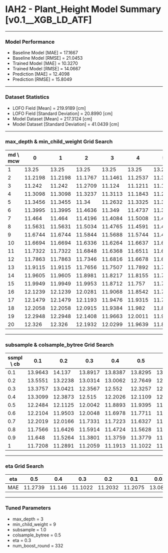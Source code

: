 # IAH2 - Plant_Height Model Summary [v0.1__XGB_LD_ATF]

***

### Model Performance

- Baseline Model [MAE] = 17.1667
- Baseline Model [RMSE] = 21.0453
- Trained Model [MAE] = 10.3270
- Trained Model [RMSE] = 14.0667
- Prediction [MAE] = 12.4098
- Prediction [RMSE] = 15.8049
***

### Dataset Statistics

- LOFO Field [Mean] = 219.9189 [cm]
- LOFO Field [Standard Deviation] = 20.8990 [cm]
- Model Dataset [Mean] = 217.3124 [cm]
- Model Dataset [Standard Deviation] = 41.0439 [cm]
***

### max_depth & min_child_weight Grid Search

|   md \ mcw |       0 |       1 |       2 |       3 |       4 |       5 |       6 |       7 |       8 |       9 |      10 |      11 |      12 |      13 |      14 |      15 |      16 |      17 |      18 |      19 |      20 |
|------------|---------|---------|---------|---------|---------|---------|---------|---------|---------|---------|---------|---------|---------|---------|---------|---------|---------|---------|---------|---------|---------|
|          1 | 13.25   | 13.25   | 13.25   | 13.25   | 13.25   | 13.25   | 13.25   | 13.25   | 13.25   | 13.25   | 13.25   | 13.25   | 13.25   | 13.25   | 13.25   | 13.2502 | 13.2502 | 13.2511 | 13.2505 | 13.2482 | 13.2502 |
|          2 | 11.2198 | 11.2198 | 11.1767 | 11.1461 | 11.2537 | 11.3919 | 11.1781 | 11.1868 | 11.1721 | 11.1923 | 11.2136 | 11.6661 | 11.2131 | 11.232  | 11.3974 | 11.2359 | 11.3013 | 11.2535 | 11.285  | 11.2083 | 11.2129 |
|          3 | 11.242  | 11.242  | 11.2709 | 11.124  | 11.1211 | 11.1987 | 11.1641 | 11.1869 | 11.1317 | 11.1099 | 11.1536 | 11.179  | 11.1609 | 11.2406 | 11.1941 | 11.2127 | 11.1788 | 11.2511 | 11.2426 | 11.2091 | 11.2872 |
|          4 | 11.3098 | 11.3098 | 11.3237 | 11.3113 | 11.1843 | 11.2846 | 11.2225 | 11.2363 | 11.2403 | 11.3289 | 11.2467 | 11.1908 | 11.2354 | 11.2055 | 11.1919 | 11.2314 | 11.2246 | 11.2816 | 11.2497 | 11.2865 | 11.2534 |
|          5 | 11.3456 | 11.3455 | 11.34   | 11.2632 | 11.3325 | 11.3057 | 11.3377 | 11.2849 | 11.3059 | 11.2723 | 11.2719 | 11.2599 | 11.3086 | 11.2438 | 11.322  | 11.2973 | 11.238  | 11.3202 | 11.3139 | 11.2713 | 11.2934 |
|          6 | 11.3995 | 11.3995 | 11.4636 | 11.349  | 11.4737 | 11.3667 | 11.3695 | 11.3696 | 11.3657 | 11.3937 | 11.372  | 11.3242 | 11.3867 | 11.3764 | 11.3678 | 11.3753 | 11.3637 | 11.3426 | 11.4046 | 11.4251 | 11.3796 |
|          7 | 11.464  | 11.464  | 11.4196 | 11.4084 | 11.5008 | 11.4842 | 11.3913 | 11.418  | 11.4011 | 11.4141 | 11.3845 | 11.3777 | 11.3603 | 11.399  | 11.3518 | 11.3953 | 11.3824 | 11.4324 | 11.3608 | 11.3434 | 11.4068 |
|          8 | 11.5631 | 11.5631 | 11.5034 | 11.4765 | 11.4591 | 11.4795 | 11.527  | 11.5137 | 11.5004 | 11.4417 | 11.4511 | 11.4868 | 11.3719 | 11.4386 | 11.4182 | 11.47   | 11.393  | 11.4566 | 11.3785 | 11.4279 | 11.3988 |
|          9 | 11.6744 | 11.6744 | 11.5844 | 11.5688 | 11.5744 | 11.4846 | 11.4898 | 11.5817 | 11.4814 | 11.5231 | 11.4779 | 11.5251 | 11.5041 | 11.4864 | 11.4487 | 11.4231 | 11.4353 | 11.4207 | 11.4332 | 11.4708 | 11.4374 |
|         10 | 11.6694 | 11.6694 | 11.6336 | 11.6264 | 11.6637 | 11.603  | 11.5384 | 11.5759 | 11.5592 | 11.5416 | 11.519  | 11.5645 | 11.4926 | 11.4795 | 11.5057 | 11.4158 | 11.4316 | 11.447  | 11.45   | 11.4887 | 11.5452 |
|         11 | 11.7322 | 11.7322 | 11.6848 | 11.6368 | 11.6511 | 11.6017 | 11.6098 | 11.601  | 11.541  | 11.5701 | 11.5063 | 11.5151 | 11.5092 | 11.4998 | 11.4737 | 11.4202 | 11.4338 | 11.4711 | 11.4688 | 11.4853 | 11.4994 |
|         12 | 11.7863 | 11.7863 | 11.7346 | 11.6816 | 11.6678 | 11.6752 | 11.6086 | 11.6269 | 11.588  | 11.5765 | 11.5929 | 11.5416 | 11.5358 | 11.4824 | 11.4993 | 11.4716 | 11.4539 | 11.4999 | 11.5325 | 11.5365 | 11.4902 |
|         13 | 11.9115 | 11.9115 | 11.7656 | 11.7507 | 11.7892 | 11.7116 | 11.6546 | 11.6593 | 11.5945 | 11.6249 | 11.5648 | 11.5634 | 11.6158 | 11.511  | 11.5296 | 11.4825 | 11.5168 | 11.48   | 11.5156 | 11.5369 | 11.5027 |
|         14 | 11.9605 | 11.9605 | 11.8981 | 11.8217 | 11.8155 | 11.7282 | 11.6399 | 11.6878 | 11.6476 | 11.6079 | 11.6059 | 11.6202 | 11.5554 | 11.5205 | 11.5598 | 11.5276 | 11.5276 | 11.526  | 11.5548 | 11.457  | 11.5156 |
|         15 | 11.9949 | 11.9949 | 11.9953 | 11.8712 | 11.757  | 11.7666 | 11.7557 | 11.7042 | 11.7182 | 11.655  | 11.6034 | 11.6563 | 11.5973 | 11.5238 | 11.6254 | 11.546  | 11.5612 | 11.5532 | 11.5738 | 11.492  | 11.4753 |
|         16 | 12.1239 | 12.1239 | 12.0281 | 11.9068 | 11.8542 | 11.763  | 11.7706 | 11.7426 | 11.6931 | 11.6352 | 11.6269 | 11.5671 | 11.6171 | 11.5785 | 11.5732 | 11.5647 | 11.5906 | 11.5567 | 11.5856 | 11.5102 | 11.5526 |
|         17 | 12.1479 | 12.1479 | 12.1193 | 11.9476 | 11.9315 | 11.7965 | 11.8078 | 11.7165 | 11.7767 | 11.644  | 11.7563 | 11.5975 | 11.557  | 11.6111 | 11.549  | 11.6145 | 11.5643 | 11.555  | 11.5859 | 11.4811 | 11.5145 |
|         18 | 12.2058 | 12.2058 | 12.0915 | 11.9384 | 11.982  | 11.8632 | 11.8297 | 11.7946 | 11.7108 | 11.667  | 11.6655 | 11.6258 | 11.5907 | 11.6001 | 11.6103 | 11.6162 | 11.5733 | 11.4979 | 11.5762 | 11.5176 | 11.5278 |
|         19 | 12.2948 | 12.2948 | 12.1408 | 11.9663 | 12.0011 | 11.9276 | 11.8904 | 11.7938 | 11.6935 | 11.7321 | 11.7014 | 11.7008 | 11.6458 | 11.5858 | 11.6319 | 11.5829 | 11.5496 | 11.5226 | 11.5849 | 11.5554 | 11.5757 |
|         20 | 12.326  | 12.326  | 12.1932 | 12.0299 | 11.9639 | 11.8897 | 11.8778 | 11.832  | 11.7685 | 11.7283 | 11.7592 | 11.6986 | 11.5986 | 11.6475 | 11.6537 | 11.5746 | 11.5497 | 11.5546 | 11.5964 | 11.5359 | 11.5789 |

***

### subsample & colsample_bytree Grid Search

|   ssmpl \ cb |     0.1 |     0.2 |     0.3 |     0.4 |     0.5 |     0.6 |     0.7 |     0.8 |     0.9 |     1.0 |
|--------------|---------|---------|---------|---------|---------|---------|---------|---------|---------|---------|
|          0.1 | 13.9643 | 14.137  | 13.8917 | 13.8387 | 13.8295 | 13.4527 | 13.5957 | 13.2086 | 13.5266 | 13.1209 |
|          0.2 | 13.5551 | 13.2238 | 13.0314 | 13.0062 | 12.7649 | 12.7536 | 13.1454 | 12.6333 | 12.5692 | 12.6193 |
|          0.3 | 13.3757 | 13.0421 | 12.3567 | 12.552  | 12.3257 | 12.5222 | 12.301  | 12.1495 | 12.1261 | 12.0718 |
|          0.4 | 13.3099 | 12.3873 | 12.515  | 12.2026 | 12.1109 | 12.1906 | 11.92   | 12.0781 | 12.0063 | 12.0465 |
|          0.5 | 12.2484 | 12.1125 | 12.0042 | 11.8893 | 11.9395 | 11.9661 | 11.9004 | 11.8717 | 11.8597 | 11.8246 |
|          0.6 | 12.2104 | 11.9503 | 12.0048 | 11.6978 | 11.7711 | 11.8183 | 11.8418 | 11.7622 | 11.6152 | 11.7014 |
|          0.7 | 12.2019 | 12.0166 | 11.7331 | 11.7223 | 11.6327 | 11.6004 | 11.6083 | 11.4536 | 11.5303 | 11.5425 |
|          0.8 | 11.7566 | 11.6426 | 11.5914 | 11.4724 | 11.5628 | 11.4831 | 11.3997 | 11.3907 | 11.3591 | 11.3644 |
|          0.9 | 11.648  | 11.5264 | 11.3801 | 11.3759 | 11.3779 | 11.336  | 11.374  | 11.335  | 11.2365 | 11.3319 |
|          1   | 11.7208 | 11.2891 | 11.2059 | 11.1913 | 11.1022 | 11.1218 | 11.1674 | 11.2229 | 11.1665 | 11.1099 |

***

### eta Grid Search

| eta   |     0.5 |    0.4 |     0.3 |     0.2 |     0.1 |    0.01 |   0.001 |
|-------|---------|--------|---------|---------|---------|---------|---------|
| MAE   | 11.2739 | 11.146 | 11.1022 | 11.2032 | 11.2075 | 13.0824 | 79.8452 |

***

### Tuned Parameters

- max_depth = 3
- min_child_weight = 9
- subsample = 1.0
- colsample_bytree = 0.5
- eta = 0.3
- num_boost_round = 332
